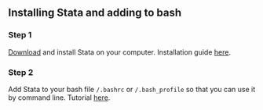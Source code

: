 ## Installing Stata and adding to bash

### Step 1

[Download](https://www.stata.com/) and install Stata on your computer. Installation guide [here](https://www.stata.com/install-guide/).

### Step 2

Add Stata to your bash file `/.bashrc` or `/.bash_profile` so that you can use it by command line.  Tutorial [here](https://www.stata.com/support/faqs/mac/advanced-topics/#batch).

